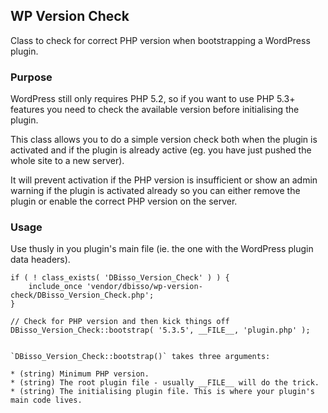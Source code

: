 ## WP Version Check

Class to check for correct PHP version when bootstrapping a WordPress plugin.

### Purpose

WordPress still only requires PHP 5.2, so if you want to use PHP 5.3+ features you need to check the available version before initialising the plugin.

This class allows you to do a simple version check both when the plugin is activated and if the plugin is already active (eg. you have just pushed the whole site to a new server).

It will prevent activation if the PHP version is insufficient or show an admin warning if the plugin is activated already so you can either remove the plugin or enable the correct PHP version on the server.

### Usage

Use thusly in you plugin's main file (ie. the one with the WordPress plugin data headers).

````
if ( ! class_exists( 'DBisso_Version_Check' ) ) {
	include_once 'vendor/dbisso/wp-version-check/DBisso_Version_Check.php';
}

// Check for PHP version and then kick things off
DBisso_Version_Check::bootstrap( '5.3.5', __FILE__, 'plugin.php' );


`DBisso_Version_Check::bootstrap()` takes three arguments:

* (string) Minimum PHP version.
* (string) The root plugin file - usually __FILE__ will do the trick.
* (string) The initialising plugin file. This is where your plugin's main code lives.